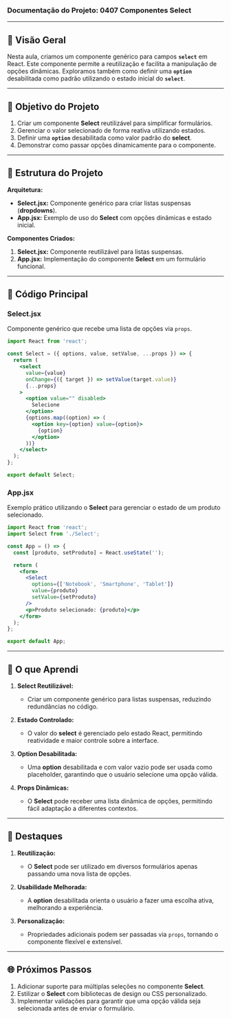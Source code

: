 ### Documentação do Projeto: **0407 Componentes Select**

---

## 📖 Visão Geral

Nesta aula, criamos um componente genérico para campos **`select`** em React. Este componente permite a reutilização e facilita a manipulação de opções dinâmicas. Exploramos também como definir uma **`option`** desabilitada como padrão utilizando o estado inicial do **`select`**.

---

## 🎯 Objetivo do Projeto

1. Criar um componente **Select** reutilizável para simplificar formulários.
2. Gerenciar o valor selecionado de forma reativa utilizando estados.
3. Definir uma **`option`** desabilitada como valor padrão do **select**.
4. Demonstrar como passar opções dinamicamente para o componente.

---

## 📄 Estrutura do Projeto

**Arquitetura:**
- **Select.jsx:** Componente genérico para criar listas suspensas (**dropdowns**).
- **App.jsx:** Exemplo de uso do **Select** com opções dinâmicas e estado inicial.

**Componentes Criados:**
1. **Select.jsx:** Componente reutilizável para listas suspensas.
2. **App.jsx:** Implementação do componente **Select** em um formulário funcional.

---

## 🔧 Código Principal

### **Select.jsx**

Componente genérico que recebe uma lista de opções via `props`.

```jsx
import React from 'react';

const Select = ({ options, value, setValue, ...props }) => {
  return (
    <select
      value={value}
      onChange={({ target }) => setValue(target.value)}
      {...props}
    >
      <option value="" disabled>
        Selecione
      </option>
      {options.map((option) => (
        <option key={option} value={option}>
          {option}
        </option>
      ))}
    </select>
  );
};

export default Select;
```

### **App.jsx**

Exemplo prático utilizando o **Select** para gerenciar o estado de um produto selecionado.

```jsx
import React from 'react';
import Select from './Select';

const App = () => {
  const [produto, setProduto] = React.useState('');

  return (
    <form>
      <Select
        options={['Notebook', 'Smartphone', 'Tablet']}
        value={produto}
        setValue={setProduto}
      />
      <p>Produto selecionado: {produto}</p>
    </form>
  );
};

export default App;
```

---

## 🧠 O que Aprendi

1. **Select Reutilizável:**
   - Criar um componente genérico para listas suspensas, reduzindo redundâncias no código.

2. **Estado Controlado:**
   - O valor do **select** é gerenciado pelo estado React, permitindo reatividade e maior controle sobre a interface.

3. **Option Desabilitada:**
   - Uma **option** desabilitada e com valor vazio pode ser usada como placeholder, garantindo que o usuário selecione uma opção válida.

4. **Props Dinâmicas:**
   - O **Select** pode receber uma lista dinâmica de opções, permitindo fácil adaptação a diferentes contextos.

---

## 🌟 Destaques

1. **Reutilização:**
   - O **Select** pode ser utilizado em diversos formulários apenas passando uma nova lista de opções.

2. **Usabilidade Melhorada:**
   - A **option** desabilitada orienta o usuário a fazer uma escolha ativa, melhorando a experiência.

3. **Personalização:**
   - Propriedades adicionais podem ser passadas via `props`, tornando o componente flexível e extensível.

---

## 🌐 Próximos Passos

1. Adicionar suporte para múltiplas seleções no componente **Select**.
2. Estilizar o **Select** com bibliotecas de design ou CSS personalizado.
3. Implementar validações para garantir que uma opção válida seja selecionada antes de enviar o formulário.